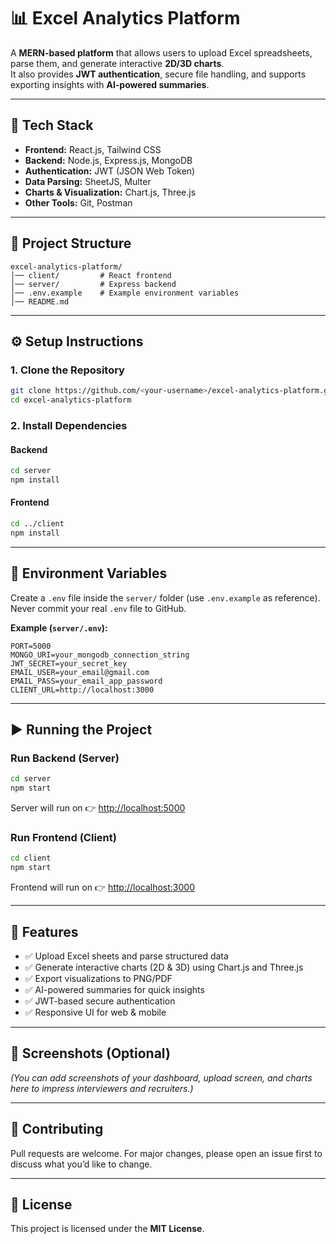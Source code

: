# 📊 Excel Analytics Platform

A **MERN-based platform** that allows users to upload Excel spreadsheets, parse them, and generate interactive **2D/3D charts**.  
It also provides **JWT authentication**, secure file handling, and supports exporting insights with **AI-powered summaries**.

---

## 🚀 Tech Stack
- **Frontend:** React.js, Tailwind CSS
- **Backend:** Node.js, Express.js, MongoDB
- **Authentication:** JWT (JSON Web Token)
- **Data Parsing:** SheetJS, Multer
- **Charts & Visualization:** Chart.js, Three.js
- **Other Tools:** Git, Postman

---

## 📂 Project Structure
```
excel-analytics-platform/
│── client/         # React frontend
│── server/         # Express backend
│── .env.example    # Example environment variables
│── README.md
```

---

## ⚙️ Setup Instructions

### 1. Clone the Repository
```bash
git clone https://github.com/<your-username>/excel-analytics-platform.git
cd excel-analytics-platform
```

### 2. Install Dependencies

#### Backend
```bash
cd server
npm install
```

#### Frontend
```bash
cd ../client
npm install
```

---

## 🔑 Environment Variables

Create a `.env` file inside the `server/` folder (use `.env.example` as reference).  
Never commit your real `.env` file to GitHub.

**Example (`server/.env`):**
```env
PORT=5000
MONGO_URI=your_mongodb_connection_string
JWT_SECRET=your_secret_key
EMAIL_USER=your_email@gmail.com
EMAIL_PASS=your_email_app_password
CLIENT_URL=http://localhost:3000
```

---

## ▶️ Running the Project

### Run Backend (Server)
```bash
cd server
npm start
```
Server will run on 👉 [http://localhost:5000](http://localhost:5000)

### Run Frontend (Client)
```bash
cd client
npm start
```
Frontend will run on 👉 [http://localhost:3000](http://localhost:3000)

---

## 🧪 Features
- ✅ Upload Excel sheets and parse structured data
- ✅ Generate interactive charts (2D & 3D) using Chart.js and Three.js
- ✅ Export visualizations to PNG/PDF
- ✅ AI-powered summaries for quick insights
- ✅ JWT-based secure authentication
- ✅ Responsive UI for web & mobile

---

## 📸 Screenshots (Optional)
*(You can add screenshots of your dashboard, upload screen, and charts here to impress interviewers and recruiters.)*

---

## 🤝 Contributing
Pull requests are welcome. For major changes, please open an issue first to discuss what you’d like to change.

---

## 📜 License
This project is licensed under the **MIT License**.
